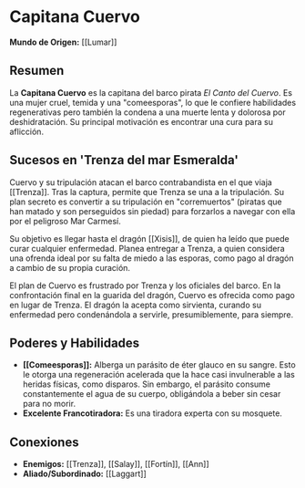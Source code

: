 # Capitana Cuervo

**Mundo de Origen:** [[Lumar]]

## Resumen
La **Capitana Cuervo** es la capitana del barco pirata *El Canto del Cuervo*. Es una mujer cruel, temida y una "comeesporas", lo que le confiere habilidades regenerativas pero también la condena a una muerte lenta y dolorosa por deshidratación. Su principal motivación es encontrar una cura para su aflicción.

## Sucesos en 'Trenza del mar Esmeralda'
Cuervo y su tripulación atacan el barco contrabandista en el que viaja [[Trenza]]. Tras la captura, permite que Trenza se una a la tripulación. Su plan secreto es convertir a su tripulación en "corremuertos" (piratas que han matado y son perseguidos sin piedad) para forzarlos a navegar con ella por el peligroso Mar Carmesí.

Su objetivo es llegar hasta el dragón [[Xisis]], de quien ha leído que puede curar cualquier enfermedad. Planea entregar a Trenza, a quien considera una ofrenda ideal por su falta de miedo a las esporas, como pago al dragón a cambio de su propia curación.

El plan de Cuervo es frustrado por Trenza y los oficiales del barco. En la confrontación final en la guarida del dragón, Cuervo es ofrecida como pago en lugar de Trenza. El dragón la acepta como sirvienta, curando su enfermedad pero condenándola a servirle, presumiblemente, para siempre.

## Poderes y Habilidades
- **[[Comeesporas]]:** Alberga un parásito de éter glauco en su sangre. Esto le otorga una regeneración acelerada que la hace casi invulnerable a las heridas físicas, como disparos. Sin embargo, el parásito consume constantemente el agua de su cuerpo, obligándola a beber sin cesar para no morir.
- **Excelente Francotiradora:** Es una tiradora experta con su mosquete.

## Conexiones
- **Enemigos:** [[Trenza]], [[Salay]], [[Fortín]], [[Ann]]
- **Aliado/Subordinado:** [[Laggart]]
